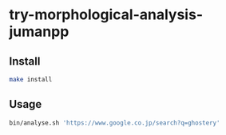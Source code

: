 # try-morphological-analysis-jumanpp


## Install

~~~sh
make install
~~~

## Usage

~~~sh
bin/analyse.sh 'https://www.google.co.jp/search?q=ghostery'
~~~
